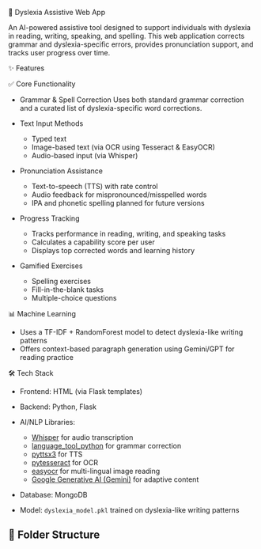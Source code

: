 🧠 Dyslexia Assistive Web App

An AI-powered assistive tool designed to support individuals with dyslexia in reading, writing, speaking, and spelling. 
This web application corrects grammar and dyslexia-specific errors, provides pronunciation support, and tracks user progress over time.

✨ Features

✅ Core Functionality
- Grammar & Spell Correction
  Uses both standard grammar correction and a curated list of dyslexia-specific word corrections.

- Text Input Methods
  - Typed text
  - Image-based text (via OCR using Tesseract & EasyOCR)
  - Audio-based input (via Whisper)

- Pronunciation Assistance
  - Text-to-speech (TTS) with rate control
  - Audio feedback for mispronounced/misspelled words
  - IPA and phonetic spelling planned for future versions

- Progress Tracking
  - Tracks performance in reading, writing, and speaking tasks
  - Calculates a capability score per user
  - Displays top corrected words and learning history

- Gamified Exercises
  - Spelling exercises
  - Fill-in-the-blank tasks
  - Multiple-choice questions

📊 Machine Learning
- Uses a TF-IDF + RandomForest model to detect dyslexia-like writing patterns
- Offers context-based paragraph generation using Gemini/GPT for reading practice

🛠️ Tech Stack

- Frontend: HTML (via Flask templates)
- Backend: Python, Flask
- AI/NLP Libraries:
  - [Whisper](https://github.com/openai/whisper) for audio transcription
  - [language_tool_python](https://github.com/languagetool-org/languageTool) for grammar correction
  - [pyttsx3](https://github.com/nateshmbhat/pyttsx3) for TTS
  - [pytesseract](https://github.com/madmaze/pytesseract) for OCR
  - [easyocr](https://github.com/JaidedAI/EasyOCR) for multi-lingual image reading
  - [Google Generative AI (Gemini)](https://ai.google.dev/) for adaptive content

- Database: MongoDB
- Model: `dyslexia_model.pkl` trained on dyslexia-like writing patterns

## 🧩 Folder Structure

